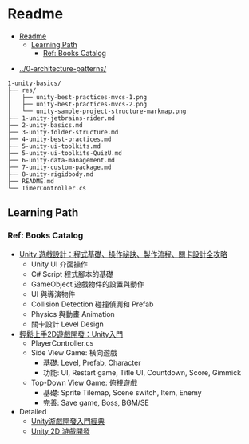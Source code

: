 # Readme

<!-- TOC -->
* [Readme](#readme)
  * [Learning Path](#learning-path)
    * [Ref: Books Catalog](#ref-books-catalog)
<!-- TOC -->

- [../0-architecture-patterns/](../0-architecture-patterns/README.md)

```text
1-unity-basics/
├── res/
│   ├── unity-best-practices-mvcs-1.png
│   ├── unity-best-practices-mvcs-2.png
│   └── unity-sample-project-structure-markmap.png
├── 1-unity-jetbrains-rider.md
├── 2-unity-basics.md
├── 3-unity-folder-structure.md
├── 4-unity-best-practices.md
├── 5-unity-ui-toolkits.md
├── 5-unity-ui-toolkits-QuizU.md
├── 6-unity-data-management.md
├── 7-unity-custom-package.md
├── 8-unity-rigidbody.md
├── README.md
└── TimerController.cs
```

## Learning Path

### Ref: Books Catalog

- [Unity 遊戲設計：程式基礎、操作祕訣、製作流程、關卡設計全攻略](https://www.tenlong.com.tw/products/9789863127413)
  - Unity UI 介面操作
  - C# Script 程式腳本的基礎
  - GameObject 遊戲物件的設置與動作
  - UI 與導演物件
  - Collision Detection 碰撞偵測和 Prefab
  - Physics 與動畫 Animation
  - 關卡設計 Level Design
- [輕鬆上手2D遊戲開發：Unity入門](https://www.tenlong.com.tw/products/9787111746713)
  - PlayerController.cs
  - Side View Game: 橫向遊戲
    - 基礎: Level, Prefab, Character
    - 功能: UI, Restart game, Title UI, Countdown, Score, Gimmick
  - Top-Down View Game: 俯視遊戲
    - 基礎: Sprite Tilemap, Scene switch, Item, Enemy
    - 完善: Save game, Boss, BGM/SE
- Detailed
  - [Unity游戲開發入門經典](https://www.tenlong.com.tw/products/9787115602442)
  - [Unity 2D 游戲開發](https://www.tenlong.com.tw/products/9787302634072)
